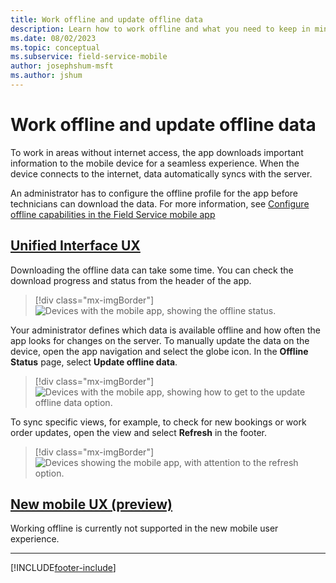 ```yaml
---
title: Work offline and update offline data
description: Learn how to work offline and what you need to keep in mind.
ms.date: 08/02/2023
ms.topic: conceptual
ms.subservice: field-service-mobile
author: josephshum-msft
ms.author: jshum
---
```


# Work offline and update offline data

To work in areas without internet access, the app downloads important information to the mobile device for a seamless experience. When the device connects to the internet, data automatically syncs with the server.

An administrator has to configure the offline profile for the app before technicians can download the data. For more information, see [Configure offline capabilities in the Field Service mobile app](mobile-power-app-system-offline.md)

## [Unified Interface UX](#tab/vCurrent)

Downloading the offline data can take some time. You can check the download progress and status from the header of the app.

> [!div class="mx-imgBorder"]
> ![Devices with the mobile app, showing the offline status.](./media/mobile-2020-offline-downloading2.png)

Your administrator defines which data is available offline and how often the app looks for changes on the server. To manually update the data on the device, open the app navigation and select the globe icon. In the **Offline Status** page, select **Update offline data**.

> [!div class="mx-imgBorder"]
> ![Devices with the mobile app, showing how to get to the update offline data option.](./media/mobile-2020-offline-update-offline-data2.png)

To sync specific views, for example, to check for new bookings or work order updates, open the view and select **Refresh** in the footer.

> [!div class="mx-imgBorder"]
> ![Devices showing the mobile app, with attention to the refresh option.](./media/mobile-2020-offline-refresh.png)

## [New mobile UX (preview)](#tab/vNext)

Working offline is currently not supported in the new mobile user experience.

---

[!INCLUDE[footer-include](../includes/footer-banner.md)]
